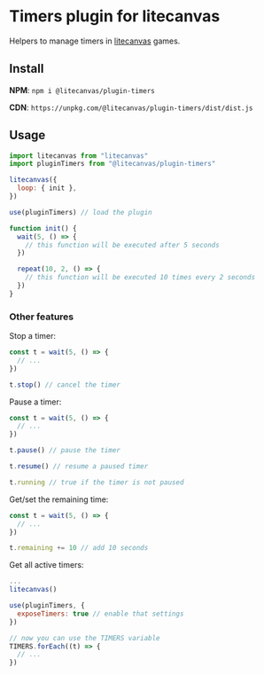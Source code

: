 # Timers plugin for litecanvas

Helpers to manage timers in [litecanvas](https://github.com/litecanvas/engine) games.

## Install

**NPM**: `npm i @litecanvas/plugin-timers`

**CDN**: `https://unpkg.com/@litecanvas/plugin-timers/dist/dist.js`

## Usage

```js
import litecanvas from "litecanvas"
import pluginTimers from "@litecanvas/plugin-timers"

litecanvas({
  loop: { init },
})

use(pluginTimers) // load the plugin

function init() {
  wait(5, () => {
    // this function will be executed after 5 seconds
  })

  repeat(10, 2, () => {
    // this function will be executed 10 times every 2 seconds
  })
}
```

### Other features

Stop a timer:

```js
const t = wait(5, () => {
  // ...
})

t.stop() // cancel the timer
```

Pause a timer:

```js
const t = wait(5, () => {
  // ...
})

t.pause() // pause the timer

t.resume() // resume a paused timer

t.running // true if the timer is not paused
```

Get/set the remaining time:

```js
const t = wait(5, () => {
  // ...
})

t.remaining += 10 // add 10 seconds
```

Get all active timers:

```js
...
litecanvas()

use(pluginTimers, {
  exposeTimers: true // enable that settings
})

// now you can use the TIMERS variable
TIMERS.forEach((t) => {
  // ...
})
```
